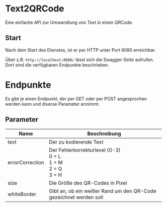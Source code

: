 # Text2QRCode
Eine einfache API zur Umwandlung von Text in einen QRCode.

## Start
Nach dem Start des Dienstes, ist er per HTTP unter Port 8080 erreichbar.

Über z.B. `http://localhost:8080/` lässt sich die Swagger-Seite aufrufen. Dort sind die verfügbaren Endpunkte beschrieben.

# Endpunkte
Es gibt je einen Endpunkt, der per GET oder per POST angesprochen werden kann und diverse Parameter annimmt.

## Parameter
|Name|Beschreibung|
|-|-|
|text|Der zu kodierende Text|
|errorCorrection|Der Fehlerkorrekturlevel (0-3)<br/>0 = L<br/>1 = M<br/>2 = Q<br/>3 = H|
|size|Die Größe des QR-Codes in Pixel|
|whiteBorder|Gibt an, ob ein weißer Rand um den QR-Code gezeichnet werden soll|